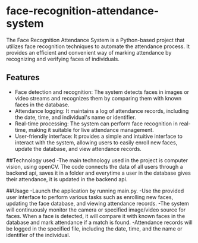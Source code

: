 # face-recognition-attendance-system
The Face Recognition Attendance System is a Python-based project that utilizes face recognition techniques to automate the attendance process. It provides an efficient and convenient way of marking attendance by recognizing and verifying faces of individuals. 

## Features

- Face detection and recognition: The system detects faces in images or video streams and recognizes them by comparing them with known faces in the database.
- Attendance logging: It maintains a log of attendance records, including the date, time, and individual's name or identifier.
- Real-time processing: The system can perform face recognition in real-time, making it suitable for live attendance management.
- User-friendly interface: It provides a simple and intuitive interface to interact with the system, allowing users to easily enroll new faces, update the database, and view attendance records.

##Technology used
-The main technology used in the project is computer vision, using openCV. The code connects the data of all users through a backend api, saves it in a folder and everytime a user in the database gives their attendance, it is updated in the backend api.

##Usage
-Launch the application by running main.py.
-Use the provided user interface to perform various tasks such as enrolling new faces, updating the face database, and viewing attendance records.
-The system will continuously monitor the camera or specified image/video source for faces. When a face is detected, it will compare it with known faces in the database and mark attendance if a match is found.
-Attendance records will be logged in the specified file, including the date, time, and the name or identifier of the individual.
